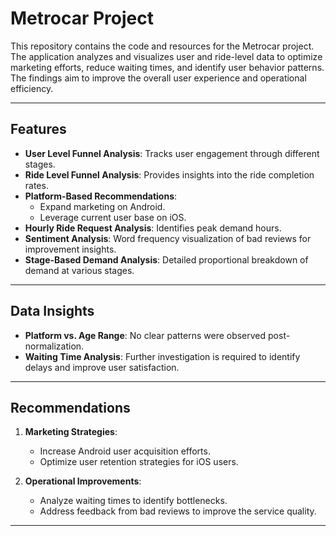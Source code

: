 # Metrocar Project

This repository contains the code and resources for the Metrocar project. The application analyzes and visualizes user and ride-level data to optimize marketing efforts, reduce waiting times, and identify user behavior patterns. The findings aim to improve the overall user experience and operational efficiency.

---

## Features

- **User Level Funnel Analysis**: Tracks user engagement through different stages.
- **Ride Level Funnel Analysis**: Provides insights into the ride completion rates.
- **Platform-Based Recommendations**: 
  - Expand marketing on Android.
  - Leverage current user base on iOS.
- **Hourly Ride Request Analysis**: Identifies peak demand hours.
- **Sentiment Analysis**: Word frequency visualization of bad reviews for improvement insights.
- **Stage-Based Demand Analysis**: Detailed proportional breakdown of demand at various stages.

---

## Data Insights

- **Platform vs. Age Range**: No clear patterns were observed post-normalization.
- **Waiting Time Analysis**: Further investigation is required to identify delays and improve user satisfaction.

---

## Recommendations

1. **Marketing Strategies**:
   - Increase Android user acquisition efforts.
   - Optimize user retention strategies for iOS users.

2. **Operational Improvements**:
   - Analyze waiting times to identify bottlenecks.
   - Address feedback from bad reviews to improve the service quality.

---
